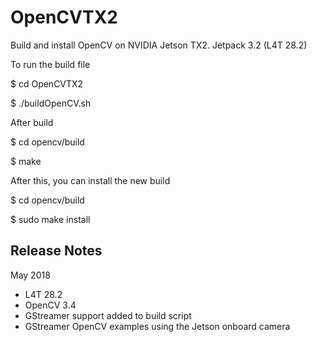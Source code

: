 # OpenCVTX2
Build and install OpenCV on NVIDIA Jetson TX2. Jetpack 3.2 (L4T 28.2)

To run the build file 

$ cd OpenCVTX2

$ ./buildOpenCV.sh

After build

$ cd opencv/build

$ make

After this, you can install the new build

$ cd opencv/build

$ sudo make install

## Release Notes
May 2018
* L4T 28.2
* OpenCV 3.4
* GStreamer support added to build script
* GStreamer OpenCV examples using the Jetson onboard camera 



